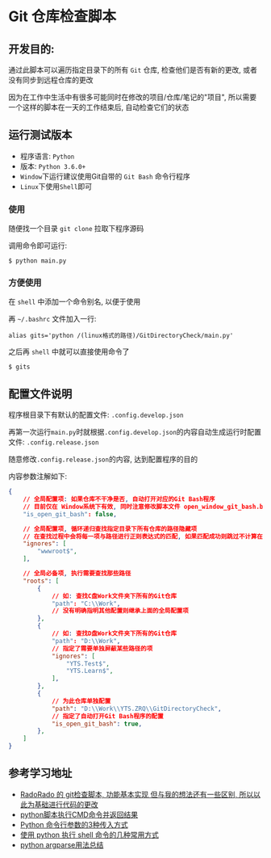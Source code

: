 # Git 仓库检查脚本

## 开发目的:

通过此脚本可以遍历指定目录下的所有 `Git` 仓库, 检查他们是否有新的更改, 或者没有同步到远程仓库的更改

因为在工作中生活中有很多可能同时在修改的项目/仓库/笔记的"项目", 所以需要一个这样的脚本在一天的工作结束后, 自动检查它们的状态

## 运行测试版本

* 程序语言: `Python`
* 版本: `Python 3.6.0+`
* `Window`下运行建议使用Git自带的 `Git Bash` 命令行程序
* `Linux`下使用`Shell`即可

### 使用

随便找一个目录 `git clone` 拉取下程序源码

调用命令即可运行:

```shell
$ python main.py
```

### 方便使用

在 `shell` 中添加一个命令别名, 以便于使用

再 `~/.bashrc` 文件加入一行:
```shell
alias gits='python /(linux格式的路径)/GitDirectoryCheck/main.py'
```

之后再 `shell` 中就可以直接使用命令了

```shell
$ gits
```

## 配置文件说明

程序根目录下有默认的配置文件: `.config.develop.json`

再第一次运行`main.py`时就根据`.config.develop.json`的内容自动生成运行时配置文件: `.config.release.json`

随意修改`.config.release.json`的内容, 达到配置程序的目的

内容参数注解如下:
```json
{
    // 全局配置项: 如果仓库不干净是否, 自动打开对应的Git Bash程序
    // 目前仅在 Window系统下有效, 同时注意修改脚本文件 open_window_git_bash.bat: Git Bash程序的安装路径
    "is_open_git_bash": false,

    // 全局配置项, 循环递归查找指定目录下所有仓库的路径隐藏项
    // 在查找过程中会将每一项与路径进行正则表达式的匹配, 如果匹配成功则跳过不计算在程序运行范围内
    "ignores": [
        "wwwroot$",
    ],

    // 全局必备项, 执行需要查找那些路径
    "roots": [
        {
            // 如: 查找C盘Work文件夹下所有的Git仓库
            "path": "C:\\Work",
            // 没有明确指明其他配置则继承上面的全局配置项
        },
        {
            // 如: 查找D盘Work文件夹下所有的Git仓库
            "path": "D:\\Work",
            // 指定了需要单独屏蔽某些路径的项
            "ignores": [
                "YTS.Test$",
                "YTS.Learn$",
            ],
        },
        {
            // 为此仓库单独配置
            "path": "D:\\Work\\YTS.ZRQ\\GitDirectoryCheck",
            // 指定了自动打开Git Bash程序的配置
            "is_open_git_bash": true,
        },
    ]
}

```

## 参考学习地址
* [RadoRado 的 git检查脚本, 功能基本实现 但与我的想法还有一些区别, 所以以此为基础进行代码的更改](https://github.com/RadoRado/Statuser)
* [python脚本执行CMD命令并返回结果](https://blog.csdn.net/xgh1951/article/details/85244272)
* [Python 命令行参数的3种传入方式](https://tendcode.com/article/python-shell/)
* [使用 python 执行 shell 命令的几种常用方式](https://tendcode.com/article/python-shell-cmd/)
* [python argparse用法总结](https://www.jianshu.com/p/fef2d215b91d)

